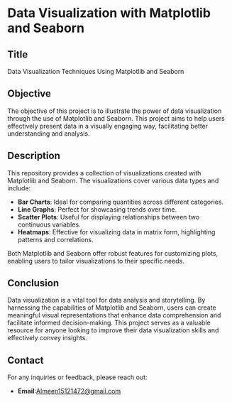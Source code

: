 # Data Visualization with Matplotlib and Seaborn

## Title
Data Visualization Techniques Using Matplotlib and Seaborn

## Objective
The objective of this project is to illustrate the power of data visualization through the use of Matplotlib and Seaborn. This project aims to help users effectively present data in a visually engaging way, facilitating better understanding and analysis.

## Description
This repository provides a collection of visualizations created with Matplotlib and Seaborn. The visualizations cover various data types and include:

- **Bar Charts**: Ideal for comparing quantities across different categories.
- **Line Graphs**: Perfect for showcasing trends over time.
- **Scatter Plots**: Useful for displaying relationships between two continuous variables.
- **Heatmaps**: Effective for visualizing data in matrix form, highlighting patterns and correlations.

Both Matplotlib and Seaborn offer robust features for customizing plots, enabling users to tailor visualizations to their specific needs.

## Conclusion
Data visualization is a vital tool for data analysis and storytelling. By harnessing the capabilities of Matplotlib and Seaborn, users can create meaningful visual representations that enhance data comprehension and facilitate informed decision-making. This project serves as a valuable resource for anyone looking to improve their data visualization skills and effectively convey insights.

## Contact
For any inquiries or feedback, please reach out:

- **Email**:Almeen15121472@gmail.com
 

